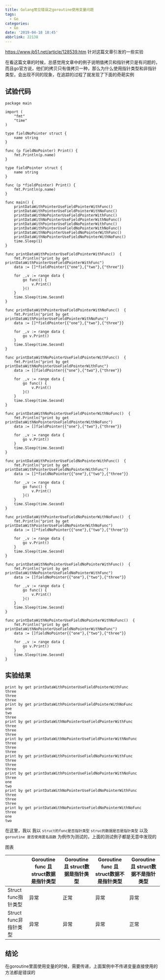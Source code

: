 ```yaml
---
title: Golang常见错误之goroutine使用变量问题
tags:
  - Go
categories:
  - Go
date: '2019-04-18 18:45'
abbrlink: 22138
---
```


https://www.jb51.net/article/128539.htm
针对这篇文章引发的一些实验
<!-- more -->

在看这篇文章的时候，总感觉用文章中的例子说明值拷贝和指针拷贝是有问题的，而且go官方说，他们的拷贝只有值拷贝一种，那么为什么使用指针类型和非指针类型，会出现不同的现象，在追踪的过程了就发现了下面的奇葩实例
## 试验代码

    package main
    
    import (
    	"fmt"
    	"time"
    )
    
    type fieldNoPointer struct {
    	name string
    }
    
    func (p fieldNoPointer) Print() {
    	fmt.Println(p.name)
    }
    
    type fieldPointer struct {
    	name string
    }
    
    func (p *fieldPointer) Print() {
    	fmt.Println(p.name)
    }
    
    func main() {
    	printDataWithPointerUseFieldPointerWithFunc()
    	printDataWithPointerUseFieldPointerWithNoFunc()
    	printDataWithNoPointerUseFieldPointerWithFunc()
    	printDataWithNoPointerUseFieldPointerWithNoFunc()
    	printDataWithPointerUseFieldNoPointerWithFunc()
    	printDataWithPointerUseFieldNoPointerWithNoFunc()
    	printDataWithNoPointerUseFieldNoPointerWithFunc()
    	printDataWithNoPointerUseFieldNoPointerWithNoFunc()
    	time.Sleep(1)
    }
    
    func printDataWithPointerUseFieldPointerWithFunc()  {
    	fmt.Println("print by get printDataWithPointerUseFieldPointerWithFunc")
    	data := []*fieldPointer{{"one"},{"two"},{"three"}}
    
    	for _,v := range data {
    		go func() {
    			v.Print()
    		}()
    	}
    	time.Sleep(time.Second)
    }
    
    func printDataWithPointerUseFieldPointerWithNoFunc()  {
    	fmt.Println("print by get printDataWithPointerUseFieldPointerWithNoFunc")
    	data := []*fieldPointer{{"one"},{"two"},{"three"}}
    
    	for _,v := range data {
    		go v.Print()
    	}
    	time.Sleep(time.Second)
    }
    
    func printDataWithNoPointerUseFieldPointerWithFunc()  {
    	fmt.Println("print by get printDataWithNoPointerUseFieldPointerWithFunc")
    	data := []fieldPointer{{"one"},{"two"},{"three"}}
    
    	for _,v := range data {
    		go func() {
    			v.Print()
    		}()
    	}
    	time.Sleep(time.Second)
    }
    
    func printDataWithNoPointerUseFieldPointerWithNoFunc()  {
    	fmt.Println("print by get printDataWithNoPointerUseFieldPointerWithNoFunc")
    	data := []fieldPointer{{"one"},{"two"},{"three"}}
    
    	for _,v := range data {
    		go v.Print()
    	}
    	time.Sleep(time.Second)
    }
    
    func printDataWithPointerUseFieldNoPointerWithFunc()  {
    	fmt.Println("print by get printDataWithPointerUseFieldNoPointerWithFunc")
    	data := []*fieldNoPointer{{"one"},{"two"},{"three"}}
    
    	for _,v := range data {
    		go func() {
    			v.Print()
    		}()
    	}
    	time.Sleep(time.Second)
    }
    
    func printDataWithPointerUseFieldNoPointerWithNoFunc()  {
    	fmt.Println("print by get printDataWithPointerUseFieldNoPointerWithNoFunc")
    	data := []*fieldNoPointer{{"one"},{"two"},{"three"}}
    
    	for _,v := range data {
    		go v.Print()
    	}
    	time.Sleep(time.Second)
    }
    
    func printDataWithNoPointerUseFieldNoPointerWithFunc()  {
    	fmt.Println("print by get printDataWithNoPointerUseFieldNoPointerWithFunc")
    	data := []fieldNoPointer{{"one"},{"two"},{"three"}}
    
    	for _,v := range data {
    		go func() {
    			v.Print()
    		}()
    	}
    	time.Sleep(time.Second)
    }
    
    func printDataWithNoPointerUseFieldNoPointerWithNoFunc()  {
    	fmt.Println("print by get printDataWithNoPointerUseFieldNoPointerWithNoFunc")
    	data := []fieldNoPointer{{"one"},{"two"},{"three"}}
    
    	for _,v := range data {
    		go v.Print()
    	}
    	time.Sleep(time.Second)
    }

## 实验结果

    print by get printDataWithPointerUseFieldPointerWithFunc
    three
    three
    three
    print by get printDataWithPointerUseFieldPointerWithNoFunc
    one
    two
    three
    print by get printDataWithNoPointerUseFieldPointerWithFunc
    three
    three
    three
    print by get printDataWithNoPointerUseFieldPointerWithNoFunc
    three
    three
    three
    print by get printDataWithPointerUseFieldNoPointerWithFunc
    three
    three
    three
    print by get printDataWithPointerUseFieldNoPointerWithNoFunc
    three
    one
    two
    print by get printDataWithNoPointerUseFieldNoPointerWithFunc
    three
    three
    three
    print by get printDataWithNoPointerUseFieldNoPointerWithNoFunc
    three
    one
    two

在这里，我以 我以 `struct的func是否指针类型` `struc的数据是否是指针类型` 以及 `goroutine 是否使用匿名函数` 为例作为测试的，上面的测试例子都是无意中发现的

图表


|                       | Goroutine func 且 struct数据是指针类型 | Goroutine且 struct数据是指针类型 | Goroutine func 且 struct数据不是指针类型 | Goroutine且 struct数据不是指针类型 |
| --------------------- | -------------------------------------- | -------------------------------- | ---------------------------------------- | ---------------------------------- |
| Struct func指针类型   | 异常                                   | 正常                             | 异常                                     | 异常                               |
| Struct func非指针类型 | 异常                                   | 异常                             | 异常                                     | 正常                               |

## 结论
在goroutine里面使用变量的时候，需要传递，上面案例中不传递变量直接使用的方法都是错误的